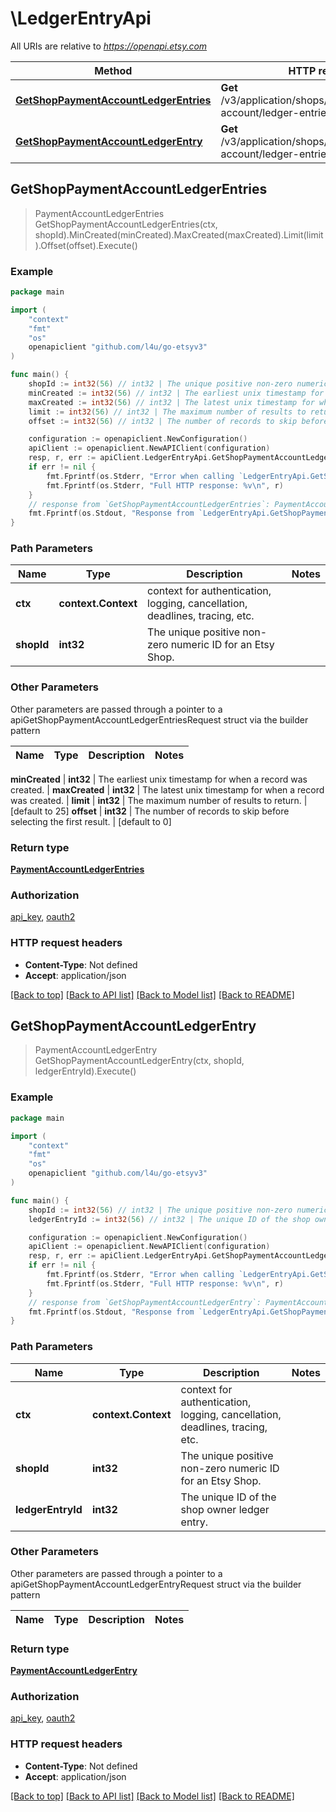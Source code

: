 # \LedgerEntryApi

All URIs are relative to *https://openapi.etsy.com*

Method | HTTP request | Description
------------- | ------------- | -------------
[**GetShopPaymentAccountLedgerEntries**](LedgerEntryApi.md#GetShopPaymentAccountLedgerEntries) | **Get** /v3/application/shops/{shop_id}/payment-account/ledger-entries | 
[**GetShopPaymentAccountLedgerEntry**](LedgerEntryApi.md#GetShopPaymentAccountLedgerEntry) | **Get** /v3/application/shops/{shop_id}/payment-account/ledger-entries/{ledger_entry_id} | 



## GetShopPaymentAccountLedgerEntries

> PaymentAccountLedgerEntries GetShopPaymentAccountLedgerEntries(ctx, shopId).MinCreated(minCreated).MaxCreated(maxCreated).Limit(limit).Offset(offset).Execute()





### Example

```go
package main

import (
    "context"
    "fmt"
    "os"
    openapiclient "github.com/l4u/go-etsyv3"
)

func main() {
    shopId := int32(56) // int32 | The unique positive non-zero numeric ID for an Etsy Shop.
    minCreated := int32(56) // int32 | The earliest unix timestamp for when a record was created.
    maxCreated := int32(56) // int32 | The latest unix timestamp for when a record was created.
    limit := int32(56) // int32 | The maximum number of results to return. (optional) (default to 25)
    offset := int32(56) // int32 | The number of records to skip before selecting the first result. (optional) (default to 0)

    configuration := openapiclient.NewConfiguration()
    apiClient := openapiclient.NewAPIClient(configuration)
    resp, r, err := apiClient.LedgerEntryApi.GetShopPaymentAccountLedgerEntries(context.Background(), shopId).MinCreated(minCreated).MaxCreated(maxCreated).Limit(limit).Offset(offset).Execute()
    if err != nil {
        fmt.Fprintf(os.Stderr, "Error when calling `LedgerEntryApi.GetShopPaymentAccountLedgerEntries``: %v\n", err)
        fmt.Fprintf(os.Stderr, "Full HTTP response: %v\n", r)
    }
    // response from `GetShopPaymentAccountLedgerEntries`: PaymentAccountLedgerEntries
    fmt.Fprintf(os.Stdout, "Response from `LedgerEntryApi.GetShopPaymentAccountLedgerEntries`: %v\n", resp)
}
```

### Path Parameters


Name | Type | Description  | Notes
------------- | ------------- | ------------- | -------------
**ctx** | **context.Context** | context for authentication, logging, cancellation, deadlines, tracing, etc.
**shopId** | **int32** | The unique positive non-zero numeric ID for an Etsy Shop. | 

### Other Parameters

Other parameters are passed through a pointer to a apiGetShopPaymentAccountLedgerEntriesRequest struct via the builder pattern


Name | Type | Description  | Notes
------------- | ------------- | ------------- | -------------

 **minCreated** | **int32** | The earliest unix timestamp for when a record was created. | 
 **maxCreated** | **int32** | The latest unix timestamp for when a record was created. | 
 **limit** | **int32** | The maximum number of results to return. | [default to 25]
 **offset** | **int32** | The number of records to skip before selecting the first result. | [default to 0]

### Return type

[**PaymentAccountLedgerEntries**](PaymentAccountLedgerEntries.md)

### Authorization

[api_key](../README.md#api_key), [oauth2](../README.md#oauth2)

### HTTP request headers

- **Content-Type**: Not defined
- **Accept**: application/json

[[Back to top]](#) [[Back to API list]](../README.md#documentation-for-api-endpoints)
[[Back to Model list]](../README.md#documentation-for-models)
[[Back to README]](../README.md)


## GetShopPaymentAccountLedgerEntry

> PaymentAccountLedgerEntry GetShopPaymentAccountLedgerEntry(ctx, shopId, ledgerEntryId).Execute()





### Example

```go
package main

import (
    "context"
    "fmt"
    "os"
    openapiclient "github.com/l4u/go-etsyv3"
)

func main() {
    shopId := int32(56) // int32 | The unique positive non-zero numeric ID for an Etsy Shop.
    ledgerEntryId := int32(56) // int32 | The unique ID of the shop owner ledger entry.

    configuration := openapiclient.NewConfiguration()
    apiClient := openapiclient.NewAPIClient(configuration)
    resp, r, err := apiClient.LedgerEntryApi.GetShopPaymentAccountLedgerEntry(context.Background(), shopId, ledgerEntryId).Execute()
    if err != nil {
        fmt.Fprintf(os.Stderr, "Error when calling `LedgerEntryApi.GetShopPaymentAccountLedgerEntry``: %v\n", err)
        fmt.Fprintf(os.Stderr, "Full HTTP response: %v\n", r)
    }
    // response from `GetShopPaymentAccountLedgerEntry`: PaymentAccountLedgerEntry
    fmt.Fprintf(os.Stdout, "Response from `LedgerEntryApi.GetShopPaymentAccountLedgerEntry`: %v\n", resp)
}
```

### Path Parameters


Name | Type | Description  | Notes
------------- | ------------- | ------------- | -------------
**ctx** | **context.Context** | context for authentication, logging, cancellation, deadlines, tracing, etc.
**shopId** | **int32** | The unique positive non-zero numeric ID for an Etsy Shop. | 
**ledgerEntryId** | **int32** | The unique ID of the shop owner ledger entry. | 

### Other Parameters

Other parameters are passed through a pointer to a apiGetShopPaymentAccountLedgerEntryRequest struct via the builder pattern


Name | Type | Description  | Notes
------------- | ------------- | ------------- | -------------



### Return type

[**PaymentAccountLedgerEntry**](PaymentAccountLedgerEntry.md)

### Authorization

[api_key](../README.md#api_key), [oauth2](../README.md#oauth2)

### HTTP request headers

- **Content-Type**: Not defined
- **Accept**: application/json

[[Back to top]](#) [[Back to API list]](../README.md#documentation-for-api-endpoints)
[[Back to Model list]](../README.md#documentation-for-models)
[[Back to README]](../README.md)

